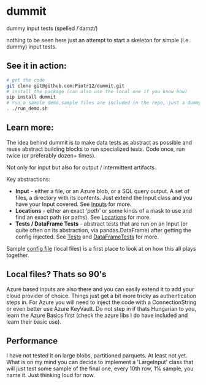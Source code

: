 # dummit
dummy input tests (spelled /ˈdamɪt/)

nothing to be seen here just an attempt to start a skeleton for simple (i.e. dummy) input tests.

## See it in action:

```bash
# get the code
git clone git@github.com:Piotr12/dummit.git
# install the package (can also use the local one if you know how)
pip install dummit
# run a sample demo,sample files are included in the repo, just a dummy csv ones. 
. ./run_demo.sh
```


## Learn more: 
The idea behind dummit is to make data tests as abstract as possible and reuse abstract building blocks to run specialized tests. Code once, run twice (or preferably dozen+ times). 

Not only for input but also for output / intermittent artifacts.

Key abstractions:
+ **Input** - either a file, or an Azure blob, or a SQL query output. A set of files, a directory with its contents. Just extend the Input class and you have your Input covered. See [Inputs](docs/inputs.md) for more.
+ **Locations** - either an exact *'path'* or some kinds of a mask to use and find an exact path (or paths). See [Locations](docs/locations.md) for more.
+ **Tests / DataFrame Tests** - abstract tests that are run on an Input (or quite often on its abstraction, via pandas.DataFrame) after getting the config injected. See [Tests](docs/tests.md) and [DataFrameTests](docs/df_tests.md) for more.
  
Sample [config file](demos/sample_local_files_config.yaml) (local files) is a first place to look at on how this all plays together. 

## Local files? Thats so 90's
Azure based inputs are also there and you can easily extend it to add your cloud provider of choice. Things just get a bit more tricky as authentication steps in. For Azure you will need to inject the code with a ConnectionString or even better use Azure KeyVault. Do not step in if thats Hungarian to you, learn the Azure Basics first (check the azure libs I do have included and learn their basic use).

## Performance
I have not tested it on large blobs, partitioned parquets. At least not yet. What is on my mind you can decide to implement a 'LargeInput' class that will just test some sample of the final one, every 10th row, 1% sample, you name it. Just thinking loud for now. 